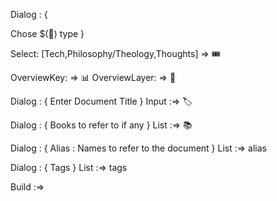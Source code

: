Dialog : {

Chose $(🎫) type 
}

Select: [Tech,Philosophy/Theology,Thoughts]  => 🎟️


OverviewKey: => 📊
OverviewLayer: => 🎫

Dialog : {
Enter Document Title 
}
Input :=> 🏷️

Dialog : {
Books to refer to if any
}
List :=> 📚

Dialog : {
Alias : 
Names to refer to the document
}
List :=> alias

Dialog : {
Tags 
}
List :=> tags

Build :=>